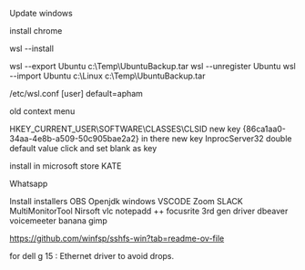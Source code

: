 Update windows

install chrome

wsl --install

wsl --export Ubuntu c:\Temp\UbuntuBackup.tar
wsl --unregister Ubuntu
wsl --import Ubuntu c:\Linux c:\Temp\UbuntuBackup.tar


/etc/wsl.conf
[user]
default=apham


old context menu 


HKEY_CURRENT_USER\SOFTWARE\CLASSES\CLSID
new key
{86ca1aa0-34aa-4e8b-a509-50c905bae2a2}
in there new key
InprocServer32
double default value click and set blank as key

install in microsoft store
KATE

Whatsapp

Install installers
OBS
Openjdk windows
VSCODE
Zoom
SLACK
MultiMonitorTool Nirsoft
vlc
notepadd ++
focusrite 3rd gen driver
dbeaver
voicemeeter banana
gimp

https://github.com/winfsp/sshfs-win?tab=readme-ov-file


for dell g 15 : Ethernet driver to avoid drops.

